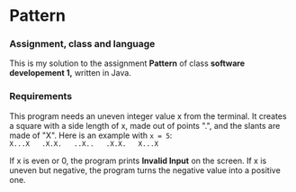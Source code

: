 # Pattern

### Assignment, class and language
This is my solution to the assignment **Pattern** of class **software developement 1,** written in Java.

### Requirements
This program needs an uneven integer value x from the terminal. It creates a square with a side length of x, made out of points ".", and the slants are made of "X". Here is an example with `x = 5`:  
`X...X  
.X.X.  
..X..  
.X.X.  
X...X`   

If x is even or 0, the program prints **Invalid Input** on the screen. If x is uneven but negative, the program turns the negative value into a positive one.
